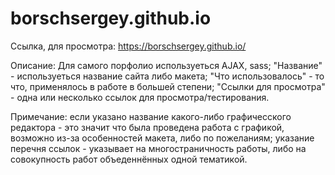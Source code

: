 ﻿# borschsergey.github.io

Ссылка, для просмотра:
https://borschsergey.github.io/

Описание:
Для самого порфолио используеться AJAX, sass;
"Название" - используеться название сайта либо макета;
"Что использовалось" - то что, применялось в работе в большей степени;
"Ссылки для просмотра" - одна или несколько ссылок для просмотра/тестирования.

Примечание: если указано название какого-либо графичесского редактора - это значит что была проведена работа с графикой, возможно из-за особенностей макета, либо по пожеланиям; указание перечня ссылок - указывает на многостраничность работы, либо на совокупность работ объеденнённых одной тематикой.